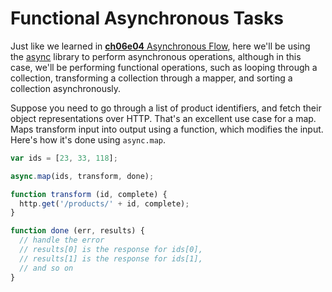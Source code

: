 # Functional Asynchronous Tasks

Just like we learned in [**ch06e04** Asynchronous Flow][1], here we'll be using the [async][2] library to perform asynchronous operations, although in this case, we'll be performing functional operations, such as looping through a collection, transforming a collection through a mapper, and sorting a collection asynchronously.

Suppose you need to go through a list of product identifiers, and fetch their object representations over HTTP. That's an excellent use case for a map. Maps transform input into output using a function, which modifies the input. Here's how it's done using `async.map`.

```js
var ids = [23, 33, 118];

async.map(ids, transform, done);

function transform (id, complete) {
  http.get('/products/' + id, complete);
}

function done (err, results) {
  // handle the error
  // results[0] is the response for ids[0],
  // results[1] is the response for ids[1],
  // and so on
}
```

  [1]: https://github.com/bevacqua/buildfirst/tree/master/ch06/04_async-flow "Asynchronous Flow Control"
  [2]: https://github.com/caolan/async "Async utilities for node and the browser"
